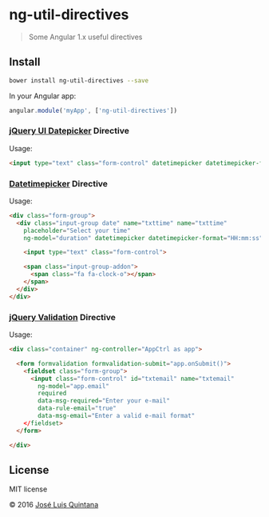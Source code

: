 # ng-util-directives
> Some Angular 1.x useful directives

## Install

```sh
bower install ng-util-directives --save
```

In your Angular app:

```js
angular.module('myApp', ['ng-util-directives'])
```

### [jQuery UI Datepicker](https://jqueryui.com/datepicker/) Directive
Usage:

```html
<input type="text" class="form-control" datetimepicker datetimepicker-format="DD/MM/YYYY">
```

### [Datetimepicker](http://eonasdan.github.io/bootstrap-datetimepicker/) Directive

Usage:

```html
<div class="form-group">
  <div class="input-group date" name="txttime" name="txttime"
    placeholder="Select your time"
    ng-model="duration" datetimepicker datetimepicker-format="HH:mm:ss">

    <input type="text" class="form-control">

    <span class="input-group-addon">
      <span class="fa fa-clock-o"></span>
    </span>
  </div>
</div>
```

### [jQuery Validation](https://github.com/jzaefferer/jquery-validation) Directive

Usage:

```html
<div class="container" ng-controller="AppCtrl as app">

  <form formvalidation formvalidation-submit="app.onSubmit()">
    <fieldset class="form-group">
      <input class="form-control" id="txtemail" name="txtemail"
        ng-model="app.email"
        required
        data-msg-required="Enter your e-mail"
        data-rule-email="true"
        data-msg-email="Enter a valid e-mail format"
    </fieldset>
  </form>

</div>
```

## License
MIT license

© 2016 [José Luis Quintana](https://git.io/joseluisq)
